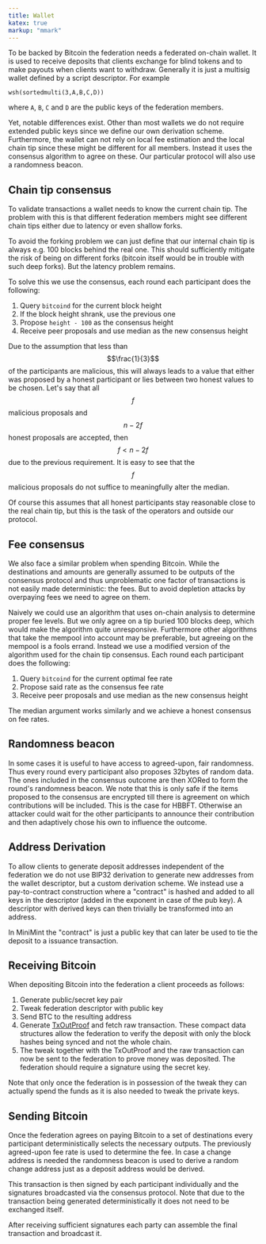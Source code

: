 ```yaml
---
title: Wallet
katex: true
markup: "mmark"
---
```


To be backed by Bitcoin the federation needs a federated on-chain wallet. It is used to receive deposits that clients
exchange for blind tokens and to make payouts when clients want to withdraw. Generally it is just a multisig wallet
defined by a script descriptor. For example

```
wsh(sortedmulti(3,A,B,C,D))
```

where `A`, `B`, `C` and `D` are the public keys of the federation members.

Yet, notable differences exist. Other than most wallets we do not require extended public keys since we define our own
derivation scheme. Furthermore, the wallet can not rely on local fee estimation and the local chain tip since these
might be different for all members. Instead it uses the consensus algorithm to agree on these. Our particular protocol
will also use a randomness beacon.

## Chain tip consensus
To validate transactions a wallet needs to know the current chain tip. The problem with this is that different
federation members might see different chain tips either due to latency or even shallow forks.

To avoid the forking
problem we can just define that our internal chain tip is always e.g. 100 blocks behind the real one. This should
sufficiently mitigate the risk of being on different forks (bitcoin itself would be in trouble with such deep forks).
But the latency problem remains.

To solve this we use the consensus, each round each participant does the following:
1. Query `bitcoind` for the current block height
2. If the block height shrank, use the previous one
3. Propose `height - 100` as the consensus height
4. Receive peer proposals and use median as the new consensus height

Due to the assumption that less than $$\frac{1}{3}$$ of the participants are malicious, this will always leads to a
value that either was proposed by a honest participant or lies between two honest values to be chosen. Let's say that
all $$f$$ malicious proposals and $$n-2f$$ honest proposals are accepted, then $$f < n-2f$$ due to the previous
requirement. It is easy to see that the $$f$$ malicious proposals do not suffice to meaningfully alter the median.

Of course this assumes that all honest participants stay reasonable close to the real chain tip, but this is the task
of the operators and outside our protocol.

## Fee consensus
We also face a similar problem when spending Bitcoin. While the destinations and amounts are generally assumed to be
outputs of the consensus protocol and thus unproblematic one factor of transactions is not easily made deterministic:
the fees. But to avoid depletion attacks by overpaying fees we need to agree on them.

Naively we could use an algorithm that uses on-chain analysis to determine proper fee levels. But we only agree on
a tip buried 100 blocks deep, which would make the algorithm quite unresponsive. Furthermore other algorithms that take
the mempool into account may be preferable, but agreeing on the mempool is a fools errand. Instead we use a modified
version of the algorithm used for the chain tip consensus. Each round each participant does the following:

1. Query `bitcoind` for the current optimal fee rate
3. Propose said rate as the consensus fee rate
4. Receive peer proposals and use median as the new consensus height

The median argument works similarly and we achieve a honest consensus on fee rates.

## Randomness beacon
In some cases it is useful to have access to agreed-upon, fair randomness. Thus every round every participant also
proposes 32bytes of random data. The ones included in the consensus outcome are then XORed to form the round's
randomness beacon. We note that this is only safe if the items proposed to the consensus are encrypted till there is
agreement on which contributions will be included. This is the case for HBBFT. Otherwise an attacker could wait for the
other participants to announce their contribution and then adaptively chose his own to influence the outcome.

## Address Derivation
To allow clients to generate deposit addresses independent of the federation we do not use BIP32 derivation to
generate new addresses from the wallet descriptor, but a custom derivation scheme. We instead use a pay-to-contract
construction where a "contract" is hashed and added to all keys in the descriptor (added in the exponent in case of the
pub key). A descriptor with derived keys can then trivially be transformed into an address.

In MiniMint the "contract" is just a public key that can later be used to tie the deposit to a issuance transaction.

## Receiving Bitcoin
When depositing Bitcoin into the federation a client proceeds as follows:

1. Generate public/secret key pair
2. Tweak federation descriptor with public key
3. Send BTC to the resulting address
4. Generate [TxOutProof] and fetch raw transaction. These compact data structures allow the federation to verify the
   deposit with only the block hashes being synced and not the whole chain.
5. The tweak together with the TxOutProof and the raw transaction can now be sent to the federation to prove money was
   deposited. The federation should require a signature using the secret key.

Note that only once the federation is in possession of the tweak they can actually spend the funds as it is also needed
to tweak the private keys.

[TxOutProof]: https://bitcoincore.org/en/doc/0.21.0/rpc/blockchain/gettxoutproof/

## Sending Bitcoin
Once the federation agrees on paying Bitcoin to a set of destinations every participant deterministically selects
the necessary outputs. The previously agreed-upon fee rate is used to determine the fee. In case a change address is needed
the randomness beacon is used to derive a random change address just as a deposit address would be derived.

This transaction is then signed by each participant individually and the signatures broadcasted via the consensus
protocol. Note that due to the transaction being generated deterministically it does not need to be exchanged itself.

After receiving sufficient signatures each party can assemble the final transaction and broadcast it.